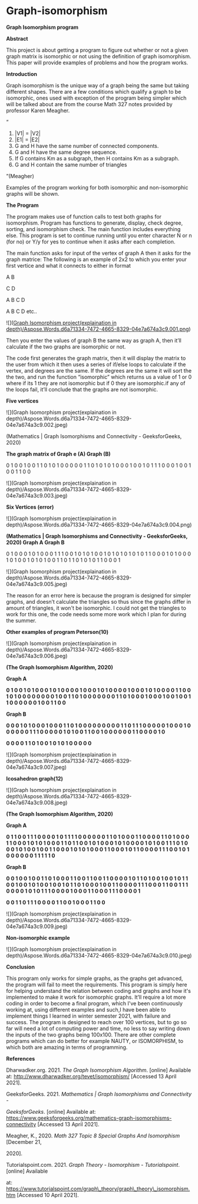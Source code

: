 # Graph-isomorphism
﻿**Graph Isomorphism program**


**Abstract**

This project is about getting a program to figure out whether or not a given graph matrix is isomorphic or not using the definition of graph isomorphism. This paper will provide examples of problems and how the program works.

**Introduction**

Graph isomorphism is the unique way of a graph being the same but taking different shapes. There are a few conditions which qualify a graph to be isomorphic, ones used with exception of the program being simpler which will be talked about are from the course Math 327 notes provided by professor Karen Meagher.

“

1. |V1| = |V2|
1. |E1| = |E2|
1. G and H have the same number of connected components.
1. G and H have the same degree sequence.
1. If G contains Km as a subgraph, then H contains Km as a subgraph.
1. G and H contain the same number of triangles

”(Meagher)

Examples of the program working for both isomorphic and non-isomorphic graphs will be shown.

**The Program**

The program makes use of function calls to test both graphs for isomorphism. Program has functions to generate, display, check degree, sorting, and isomorphism check. The main function includes everything else. This program is set to continue running until you enter character N or n (for no) or Y/y for yes to continue when it asks after each completion.

The main function asks for input of the vertex of graph A then it asks for the graph matrice: The following is an example of 2x2 to which you enter your first vertice and what it connects to either in format

A B

C D

A B C D

A B C D etc..

![]([Graph Isomorphism project(explaination in depth)/Aspose.Words.d6a71334-7472-4665-8329-04e7a674a3c9.001.png](https://github.com/Bilaltothecode/Graph-isomorphism/blob/c28dfe3fe123c6358439f7f12bcd45703a2fd090/Graph%20Isomorphism%20project(explaination%20in%20depth)/Aspose.Words.d6a71334-7472-4665-8329-04e7a674a3c9.001.png))


Then you enter the values of graph B the same way as graph A, then it’ll calculate if the two graphs are isomorphic or not.

The code first generates the graph matrix, then it will display the matrix to the user  from which it then uses a series of if/else loops to calculate if the vertex, and degrees are the same. If the degrees are the same it will sort the the two, and run the function “isomorphic” which returns us a value of 1 or 0 where if its 1 they are not isomorphic but if 0 they are isomorphic.if any of the loops fail, it’ll conclude that the graphs are not isomorphic.

**Five vertices**

![](Graph Isomorphism project(explaination in depth)/Aspose.Words.d6a71334-7472-4665-8329-04e7a674a3c9.002.jpeg)

(Mathematics | Graph Isomorphisms and Connectivity - GeeksforGeeks, 2020)

**The graph matrix of Graph e (A) Graph (B)**

0 1 0 0 1 0 0 1 1 0 1 0 1 0 0 0 0 0 1 1 0 1 0 1 0 1 0 0 0 1 0 0 1 0 1 1 1 0 0 0 1 0 0 1 0 0 1 1 0 0

![](Graph Isomorphism project(explaination in depth)/Aspose.Words.d6a71334-7472-4665-8329-04e7a674a3c9.003.jpeg)

**Six Vertices (error)**

![](Graph Isomorphism project(explaination in depth)/Aspose.Words.d6a71334-7472-4665-8329-04e7a674a3c9.004.png)

**(Mathematics | Graph Isomorphisms and Connectivity - GeeksforGeeks, 2020) Graph A Graph B**

0 1 0 0 0 1 0 1 0 0 0 1 1 1 0 0 1 0 1 0 1 0 0 1 0 1 0 1 0 1 0 1 0 1 1 0 0 0 1 0 1 0 0 0 1 0 1 0 0 1 0 1 0 1 0 0 1 1 0 1 1 0 1 0 1 0 1 1 0 0 0 1

![](Graph Isomorphism project(explaination in depth)/Aspose.Words.d6a71334-7472-4665-8329-04e7a674a3c9.005.jpeg)

The reason for an error here is because the program is designed for simpler graphs, and doesn’t calculate the triangles so thus since the graphs differ in amount of triangles, it won't be isomorphic. I could not get the triangles to work for this one, the code needs some more work which I plan for during the summer.

**Other examples of program Peterson(10)**

![](Graph Isomorphism project(explaination in depth)/Aspose.Words.d6a71334-7472-4665-8329-04e7a674a3c9.006.jpeg)

**(The Graph Isomorphism Algorithm, 2020)**

**Graph A**

**0 1 0 0 1 0 1 0 0 0 1 0 1 0 0 0 0 1 0 0 0 1 0 1 0 0 0 0 1 0 0 0 1 0 1 0 0 0 0 1 1 0 0 1 0 1 0 0 0 0 0 0 0 0 1 0 0 1 1 0 1 0 0 0 0 0 0 0 1 1 0 1 0 0 0 1 0 0 0 1 0 0 1 0 0 1 1 0 0 0 0 0 0 1 0 0 1 1 0 0**

**Graph B**

**0 0 0 1 0 1 0 0 0 1 0 0 0 1 1 0 1 0 0 0 0 0 0 0 0 0 1 1 0 1 1 1 0 0 0 0 0 1 0 0 0 1 0 0 0 0 0 0 1 1 1 0 0 0 0 0 1 0 1 0 0 1 1 0 0 1 0 0 0 0 0 0 1 1 0 0 0 0 1 0**

**0 0 0 0 1 1 0 1 0 0 1 0 1 0 1 0 0 0 0 0**

![](Graph Isomorphism project(explaination in depth)/Aspose.Words.d6a71334-7472-4665-8329-04e7a674a3c9.007.jpeg)

**Icosahedron graph(12)**

![](Graph Isomorphism project(explaination in depth)/Aspose.Words.d6a71334-7472-4665-8329-04e7a674a3c9.008.jpeg)

**(The Graph Isomorphism Algorithm, 2020)**

**Graph A**

**0 1 1 0 0 1 1 1 0 0 0 0 1 0 1 1 1 1 0 0 0 0 0 0 1 1 0 1 0 0 0 1 1 0 0 0 0 1 1 0 1 0 0 0 1 1 0 0 0 1 0 1 0 1 0 0 0 1 1 0 1 1 0 0 1 0 1 0 0 0 1 0 1 0 0 0 0 1 0 1 0 0 1 1 1 0 1 0 0 0 1 0 1 0 0 1 0 0 1 1 0 0 0 1 0 1 0 1 0 0 0 1 1 0 0 0 1 0 1 1 0 0 0 0 1 1 1 0 0 1 0 1 0 0 0 0 0 0 1 1 1 1 1 0**

**Graph B**

**0 0 1 0 0 1 0 0 1 1 0 1 0 0 0 1 1 0 0 1 1 0 0 1 1 0 0 0 0 1 0 1 1 0 1 0 0 1 0 0 1 0 1 1 0 0 1 0 0 1 0 1 0 0 1 0 0 1 0 1 1 0 1 0 0 0 1 0 0 1 1 0 0 0 0 1 1 1 0 0 0 1 1 0 0 1 1 1 0 0 0 0 1 0 1 0 1 1 1 0 0 0 0 1 0 0 0 1 1 0 0 0 1 1 1 0 0 0 0 1**

**0 0 1 1 0 1 1 1 0 0 0 0 1 1 0 0 1 0 0 0 1 1 0 0**

![](Graph Isomorphism project(explaination in depth)/Aspose.Words.d6a71334-7472-4665-8329-04e7a674a3c9.009.jpeg)

**Non-isomorphic example**

![](Graph Isomorphism project(explaination in depth)/Aspose.Words.d6a71334-7472-4665-8329-04e7a674a3c9.010.jpeg)

**Conclusion**

This  program only works for simple graphs, as the graphs get advanced, the program will fail to meet the requirements. This program is simply here for helping understand the relation between coding and graphs and how it's implemented to make it work for isomorphic graphs. It’ll require a lot more coding in order to become a final program, which I've been continuously working at, using different examples and such,I have been able to implement things I learned in winter semester 2021, with failure and success. The program is designed to reach over 100 vertices, but  to go so far will need a lot of computing power and time, no less to say writing down the inputs of the two graphs being 100x100. There are other complete programs which can do better for example NAUTY, or ISOMORPHISM, to which both are amazing in terms of programming.

**References**

Dharwadker.org. 2021. *The Graph Isomorphism Algorithm*. [online] Available at: <http://www.dharwadker.org/tevet/isomorphism/> [Accessed 13 April 2021].

GeeksforGeeks. 2021. *Mathematics | Graph Isomorphisms and Connectivity -*

*GeeksforGeeks*. [online] Available at: <https://www.geeksforgeeks.org/mathematics-graph-isomorphisms-connectivity> [Accessed 13 April 2021].

Meagher, K., 2020. *Math 327 Topic 8 Special Graphs And Isomorphism* [December 21,

2020].

Tutorialspoint.com. 2021. *Graph Theory - Isomorphism - Tutorialspoint*. [online] Available

at: <https://www.tutorialspoint.com/graph\_theory/graph\_theory\_isomorphism.htm> [Accessed 10 April 2021].
